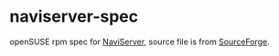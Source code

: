 # naviserver-spec

openSUSE rpm spec for [NaviServer](http://bitbucket.org/naviserver/),
source file is from [SourceForge](https://sourceforge.net/projects/naviserver/).
